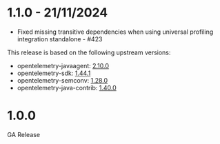 # 1.1.0 - 21/11/2024
* Fixed missing transitive dependencies when using universal profiling integration standalone - #423

This release is based on the following upstream versions:

* opentelemetry-javaagent: [2.10.0](https://github.com/open-telemetry/opentelemetry-java-instrumentation/releases/tag/v2.10.0)
* opentelemetry-sdk: [1.44.1](https://github.com/open-telemetry/opentelemetry-java/releases/tag/v1.44.1)
* opentelemetry-semconv: [1.28.0](https://github.com/open-telemetry/semantic-conventions-java/releases/tag/v1.28.0)
* opentelemetry-java-contrib: [1.40.0](https://github.com/open-telemetry/opentelemetry-java-contrib/releases/tag/v1.40.0)
# 1.0.0
GA Release
